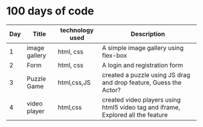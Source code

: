 # 100 days of code

| Day |    Title      | technology used                  |                                     Description                                         |
| --- | ------------- | -------------------------------- | --------------------------------------------------------------------------------------- |
|  1  | image gallery | html, css                        |  A simple image gallery using flex-box                                                  |
|  2  | Form          | html, css                        |  A login and registration form                                                          |
|  3  | Puzzle Game   | html,css,JS                      |  created a puzzle using JS drag and drop feature, Guess the Actor?                      |
|  4  | video player  | html,css                         |  created video players using html5 video tag and iframe, Explored all the feature       |